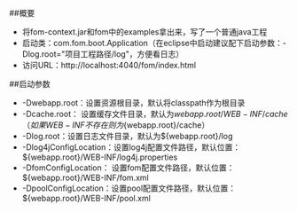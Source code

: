 ##概要
* 将fom-context.jar和fom中的examples拿出来，写了一个普通java工程
* 启动类：com.fom.boot.Application（在eclipse中启动建议配下启动参数：-Dlog.root="项目工程路径/log"，方便看日志）
* 访问URL：http://localhost:4040/fom/index.html

##启动参数
* -Dwebapp.root：设置资源根目录，默认将classpath作为根目录
* -Dcache.root：  设置缓存文件目录，默认为${webapp.root}/WEB-INF/cache（如果WEB-INF不存在则为${webapp.root}/cache）
* -Dlog.root：设置日志文件目录，默认为${webapp.root}/log
* -Dlog4jConfigLocation：设置log4j配置文件路径，默认位置：${webapp.root}/WEB-INF/log4j.properties
* -DfomConfigLocation： 设置fom配置文件路径，默认位置：${webapp.root}/WEB-INF/fom.xml
* -DpoolConfigLocation：设置pool配置文件路径，默认位置：${webapp.root}/WEB-INF/pool.xml